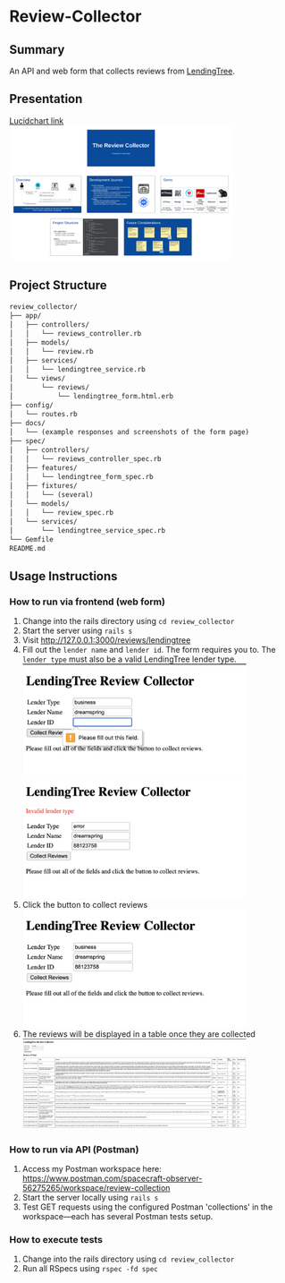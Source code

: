 # Review-Collector

## Summary
An API and web form that collects reviews from [LendingTree](https://www.lendingtree.com/reviews).

## Presentation
[Lucidchart link](https://lucid.app/lucidspark/7f688284-6ec9-417c-a11a-e3b8a4b10c92/edit?invitationId=inv_57ac5e39-98fe-48c5-81e1-05d1cf5f7e58)
<br><img src="review_collector/docs/presentation/review_collector.png" width="400" alt="Presentation">

## Project Structure
```
review_collector/
├── app/
│   ├── controllers/
│   │   └── reviews_controller.rb
│   ├── models/
│   │   └── review.rb
│   ├── services/
│   │   └── lendingtree_service.rb
│   └── views/
│       └── reviews/
│           └── lendingtree_form.html.erb
├── config/
│   └── routes.rb
├── docs/
│   └── (example responses and screenshots of the form page)
├── spec/
│   ├── controllers/
│   │   └── reviews_controller_spec.rb
│   ├── features/
│   │   └── lendingtree_form_spec.rb
│   ├── fixtures/
│   │   └── (several)
│   └── models/
│   │   └── review_spec.rb
│   └── services/
│       └── lendingtree_service_spec.rb
└── Gemfile
README.md
```

## Usage Instructions
### How to run via frontend (web form)
1. Change into the rails directory using `cd review_collector`
2. Start the server using `rails s`
3. Visit http://127.0.0.1:3000/reviews/lendingtree
4. Fill out the `lender name` and `lender id`. The form requires you to. The `lender type` must also be a valid LendingTree lender type.
<br><img src="review_collector/docs/screenshots/reviews_form_fields_unpopulated.png" width="400" alt="Form with unpopulated fields">
<br><img src="review_collector/docs/screenshots/reviews_form_fields_invalid_lender.png" width="400" alt="Form with invalid lender">
5. Click the button to collect reviews
<br><img src="review_collector/docs/screenshots/reviews_form_fields_populated.png" width="400" alt="Form with populated fields">
6. The reviews will be displayed in a table once they are collected
<br><img src="review_collector/docs/screenshots/reviews_form_dreamspring_reviews.png" width="400" alt="Form with output table">

### How to run via API (Postman)
1. Access my Postman workspace here: https://www.postman.com/spacecraft-observer-56275265/workspace/review-collection
2. Start the server locally using `rails s`
3. Test GET requests using the configured Postman 'collections' in the workspace—each has several Postman tests setup.

### How to execute tests
1. Change into the rails directory using `cd review_collector`
2. Run all RSpecs using `rspec -fd spec`

